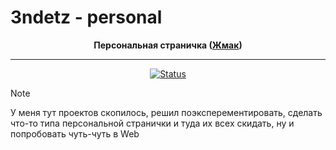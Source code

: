 # 3ndetz - personal

<div align="center">

**Персональная страничка ([Жмак](https://3ndetz.github.io/))**

---

[![Status](https://github.com/3ndetz/3ndetz.github.io/actions/workflows/pages/pages-build-deployment/badge.svg)](https://github.com/3ndetz/3ndetz.github.io/actions/workflows/pages/pages-build-deployment)

</div>

> [!NOTE]
> У меня тут проектов скопилось, решил поэксперементировать, сделать что-то типа персональной странички и туда их всех скидать, ну и попробовать чуть-чуть в Web